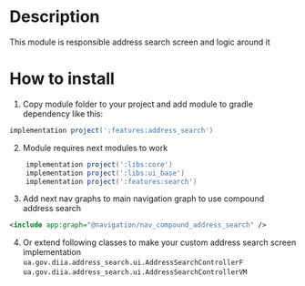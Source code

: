 # Description

This module is responsible address search screen and logic around it

# How to install
1. Copy module folder to your project and add module to gradle dependency like this:

```groovy
implementation project(':features:address_search')
```

2. Module requires next modules to work
```groovy
    implementation project(':libs:core')
    implementation project(':libs:ui_base')
    implementation project(':features:search')
```
3. Add next nav graphs to main navigation graph to use compound address search
```xml
<include app:graph="@navigation/nav_compound_address_search" />
```

4. Or extend following classes to make your custom address search screen implementation
`ua.gov.diia.address_search.ui.AddressSearchControllerF`
`ua.gov.diia.address_search.ui.AddressSearchControllerVM`